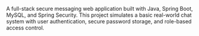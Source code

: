 A full-stack secure messaging web application built with Java, Spring Boot, MySQL, and Spring Security. 
This project simulates a basic real-world chat system with user authentication, secure password storage, and role-based access control.
